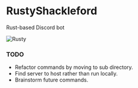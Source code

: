 # RustyShackleford
Rust-based Discord bot

![Rusty](https://i1.sndcdn.com/avatars-000646398624-uo2muo-t240x240.jpg)

### TODO
* Refactor commands by moving to sub directory.
* Find server to host rather than run locally.
* Brainstorm future commands.
